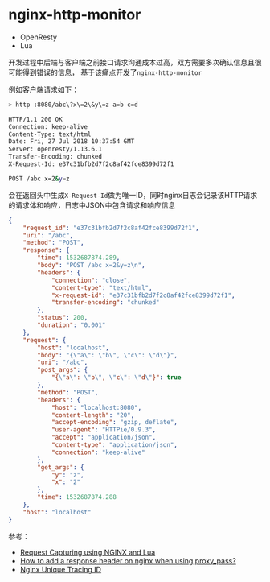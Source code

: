 # nginx-http-monitor

- OpenResty
- Lua

开发过程中后端与客户端之前接口请求沟通成本过高，双方需要多次确认信息且很可能得到错误的信息，
基于该痛点开发了`nginx-http-monitor`

例如客户端请求如下：

```bash
> http :8080/abc\?x\=2\&y\=z a=b c=d

HTTP/1.1 200 OK
Connection: keep-alive
Content-Type: text/html
Date: Fri, 27 Jul 2018 10:37:54 GMT
Server: openresty/1.13.6.1
Transfer-Encoding: chunked
X-Request-Id: e37c31bfb2d7f2c8af42fce8399d72f1

POST /abc x=2&y=z

```

会在返回头中生成`X-Request-Id`做为唯一ID，同时nginx日志会记录该HTTP请求的请求体和响应，日志中JSON中包含请求和响应信息

```json
{
    "request_id": "e37c31bfb2d7f2c8af42fce8399d72f1",
    "uri": "/abc",
    "method": "POST",
    "response": {
        "time": 1532687874.289,
        "body": "POST /abc x=2&y=z\n",
        "headers": {
            "connection": "close",
            "content-type": "text/html",
            "x-request-id": "e37c31bfb2d7f2c8af42fce8399d72f1",
            "transfer-encoding": "chunked"
        },
        "status": 200,
        "duration": "0.001"
    },
    "request": {
        "host": "localhost",
        "body": "{\"a\": \"b\", \"c\": \"d\"}",
        "uri": "/abc",
        "post_args": {
            "{\"a\": \"b\", \"c\": \"d\"}": true
        },
        "method": "POST",
        "headers": {
            "host": "localhost:8080",
            "content-length": "20",
            "accept-encoding": "gzip, deflate",
            "user-agent": "HTTPie/0.9.3",
            "accept": "application/json",
            "content-type": "application/json",
            "connection": "keep-alive"
        },
        "get_args": {
            "y": "z",
            "x": "2"
        },
        "time": 1532687874.288
    },
    "host": "localhost"
}
```

参考：

- [Request Capturing using NGINX and Lua](http://tarunlalwani.com/post/request-capturing-nginx-lua/)
- [How to add a response header on nginx when using proxy_pass?](https://stackoverflow.com/a/16308982/1852409)
- [Nginx Unique Tracing ID](https://www.jianshu.com/p/5e103e1eb017)